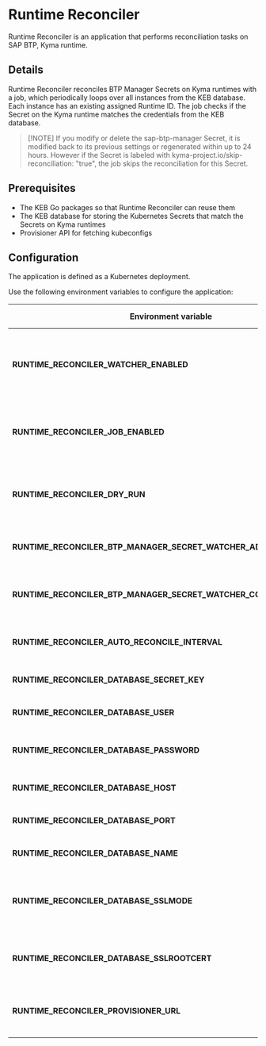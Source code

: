 # Runtime Reconciler

Runtime Reconciler is an application that performs reconciliation tasks on SAP BTP, Kyma runtime.

## Details

Runtime Reconciler reconciles BTP Manager Secrets on Kyma runtimes with a job, 
which periodically loops over all instances from the KEB database. Each instance has an existing assigned Runtime ID. 
The job checks if the Secret on the Kyma runtime matches the credentials from the KEB database.

> [!NOTE] If you modify or delete the sap-btp-manager Secret, it is modified back to its previous settings or regenerated within up to 24 hours. However if the Secret is labeled with kyma-project.io/skip-reconciliation: "true", the job skips the reconciliation for this Secret.

## Prerequisites

* The KEB Go packages so that Runtime Reconciler can reuse them
* The KEB database for storing the Kubernetes Secrets that match the Secrets on Kyma runtimes
* Provisioner API for fetching kubeconfigs

## Configuration

The application is defined as a Kubernetes deployment.

Use the following environment variables to configure the application:

| Environment variable                                             | Description                                                                                                                      | Default value |
| ---------------------------------------------------------------- | -------------------------------------------------------------------------------------------------------------------------------- | ------------- |
| **RUNTIME_RECONCILER_WATCHER_ENABLED**                           | Specifies whether the application should use Runtime Watcher for reconciliation.                                                                   | `false`        |
| **RUNTIME_RECONCILER_JOB_ENABLED**                               | Specifies whether the application should use the job to reconcile.                                                                       | `false`        |
| **RUNTIME_RECONCILER_DRY_RUN**                                   | Specifies whether to run the application in the dry-run mode.                                                                    | `true`        |
| **RUNTIME_RECONCILER_BTP_MANAGER_SECRET_WATCHER_ADDR**           | Specifies Runtime Watcher's port.                                                                                                       | `0`           |
| **RUNTIME_RECONCILER_BTP_MANAGER_SECRET_WATCHER_COMPONENT_NAME** | Specifies the component name for Runtime Watcher.                                                                                               | `NA`          |
| **RUNTIME_RECONCILER_AUTO_RECONCILE_INTERVAL**                   | Specifies at what intervals the job runs  (in hours).                                                                       | `24`          |
| **RUNTIME_RECONCILER_DATABASE_SECRET_KEY**                       | Specifies the Secret key for the database.                                                                                       | optional      |
| **RUNTIME_RECONCILER_DATABASE_USER**                             | Specifies the username for the database.                                                                                         | `postgres`    |
| **RUNTIME_RECONCILER_DATABASE_PASSWORD**                         | Specifies the user password for the database.                                                                                    | `password`    |
| **RUNTIME_RECONCILER_DATABASE_HOST**                             | Specifies the host of the database.                                                                                              | `localhost`   |
| **RUNTIME_RECONCILER_DATABASE_PORT**                             | Specifies the port for the database.                                                                                             | `5432`        |
| **RUNTIME_RECONCILER_DATABASE_NAME**                             | Specifies the name of the database.                                                                                              | `broker`      |
| **RUNTIME_RECONCILER_DATABASE_SSLMODE**                          | Activates the SSL mode for PostgreSQL. See [all the possible values](https://www.postgresql.org/docs/9.1/libpq-ssl.html).       | `disable`     |
| **RUNTIME_RECONCILER_DATABASE_SSLROOTCERT**                      | Specifies the location of CA cert of PostgreSQL. (Optional)                                                                      |  optional     |
| **RUNTIME_RECONCILER_PROVISIONER_URL**                           | Specifies URL for intergration with Provisioner.                                                                                 |   -           |
